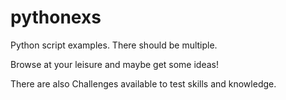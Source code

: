 # pythonexs
Python script examples.
There should be multiple.

Browse at your leisure and maybe get some ideas!

There are also Challenges available to test skills and knowledge.
